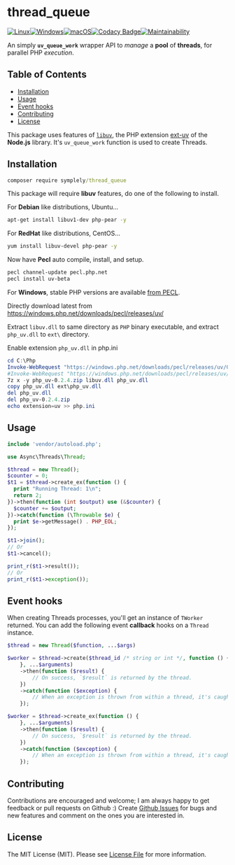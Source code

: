 # thread_queue

[![Linux](https://github.com/symplely/thread_queue/workflows/Linux/badge.svg)](https://github.com/symplely/thread_queue/actions?query=workflow%3ALinux)[![Windows](https://github.com/symplely/thread_queue/workflows/Windows/badge.svg)](https://github.com/symplely/thread_queue/actions?query=workflow%3AWindows)[![macOS](https://github.com/symplely/thread_queue/workflows/macOS/badge.svg)](https://github.com/symplely/thread_queue/actions?query=workflow%3AmacOS)[![Codacy Badge](https://app.codacy.com/project/badge/Grade/3c89408b97824b69b4579150f4015da4)](https://app.codacy.com/gh/symplely/thread_queue/dashboard?utm_source=gh&utm_medium=referral&utm_content=&utm_campaign=Badge_grade)[![Maintainability](https://api.codeclimate.com/v1/badges/de22ad8327a365de1340/maintainability)](https://codeclimate.com/github/symplely/thread_queue/maintainability)

An simply __`uv_queue_work`__ wrapper API to _manage_ a **pool** of **threads**, for parallel PHP _execution_.

## Table of Contents

* [Installation](#installation)
* [Usage](#usage)
* [Event hooks](#event-hooks)
* [Contributing](#contributing)
* [License](#license)

This package uses features of [`libuv`](https://github.com/libuv/libuv), the PHP extension [ext-uv](https://github.com/amphp/ext-uv) of the  **Node.js**  library. It's `uv_queue_work` function is used to create Threads.

## Installation

```cmd
composer require symplely/thread_queue
```

This package will require **libuv** features, do one of the following to install.

For **Debian** like distributions, Ubuntu...

```bash
apt-get install libuv1-dev php-pear -y
```

For **RedHat** like distributions, CentOS...

```bash
yum install libuv-devel php-pear -y
```

Now have **Pecl** auto compile, install, and setup.

```bash
pecl channel-update pecl.php.net
pecl install uv-beta
```

For **Windows**, stable PHP versions are available [from PECL](https://pecl.php.net/package/uv).

Directly download latest from <https://windows.php.net/downloads/pecl/releases/uv/>

Extract `libuv.dll` to same directory as `PHP` binary executable, and extract `php_uv.dll` to `ext\` directory.

Enable extension `php_uv.dll` in php.ini

```powershell
cd C:\Php
Invoke-WebRequest "https://windows.php.net/downloads/pecl/releases/uv/0.2.4/php_uv-0.2.4-7.2-ts-vc15-x64.zip" -OutFile "php_uv-0.2.4.zip"
#Invoke-WebRequest "https://windows.php.net/downloads/pecl/releases/uv/0.2.4/php_uv-0.2.4-7.4-ts-vc15-x64.zip" -OutFile "php_uv-0.2.4.zip"
7z x -y php_uv-0.2.4.zip libuv.dll php_uv.dll
copy php_uv.dll ext\php_uv.dll
del php_uv.dll
del php_uv-0.2.4.zip
echo extension=uv >> php.ini
```

## Usage

```php
include 'vendor/autoload.php';

use Async\Threads\Thread;

$thread = new Thread();
$counter = 0;
$t1 = $thread->create_ex(function () {
  print "Running Thread: 1\n";
  return 2;
})->then(function (int $output) use (&$counter) {
  $counter += $output;
})->catch(function (\Throwable $e) {
  print $e->getMessage() . PHP_EOL;
});

$t1->join();
// Or
$t1->cancel();

print_r($t1->result());
// Or
print_r($t1->exception());
```

## Event hooks

When creating Threads processes, you'll get an instance of `TWorker` returned.
You can add the following event **callback** hooks on a `Thread` instance.

```php
$thread = new Thread($function, ...$args)

$worker = $thread->create($thread_id /* string or int */, function () {
    }, ...$arguments)
    ->then(function ($result) {
        // On success, `$result` is returned by the thread.
    })
    ->catch(function ($exception) {
        // When an exception is thrown from within a thread, it's caught and passed here.
    });

$worker = $thread->create_ex(function () {
    }, ...$arguments)
    ->then(function ($result) {
        // On success, `$result` is returned by the thread.
    })
    ->catch(function ($exception) {
        // When an exception is thrown from within a thread, it's caught and passed here.
    });
```

## Contributing

Contributions are encouraged and welcome; I am always happy to get feedback or pull requests on Github :) Create [Github Issues](https://github.com/symplely/thread_queue/issues) for bugs and new features and comment on the ones you are interested in.

## License

The MIT License (MIT). Please see [License File](LICENSE.md) for more information.
